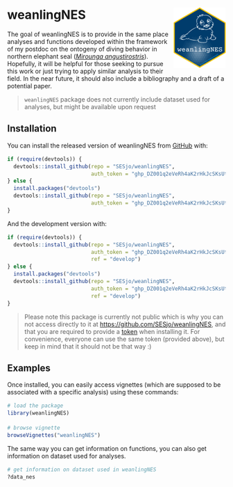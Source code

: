 
<!-- README.md is generated from README.Rmd. Please edit that file -->
<!-- badges: start -->
<!-- badges: end -->

# weanlingNES <img src="man/figures/logo.png" align="right" alt="" width="120"/>

The goal of weanlingNES is to provide in the same place analyses and
functions developed within the framework of my postdoc on the ontogeny
of diving behavior in northern elephant seal ([*Mirounga
angustirostris*](https://en.wikipedia.org/wiki/Northern_elephant_seal)).
Hopefully, it will be helpful for those seeking to pursue this work or
just trying to apply similar analysis to their field. In the near
future, it should also include a bibliography and a draft of a potential
paper.

> `weanlingNES` package does not currently include dataset used for
> analyses, but might be available upon request

## Installation

You can install the released version of weanlingNES from
[GitHub](https://github.com/) with:

``` r
if (require(devtools)) {
  devtools::install_github(repo = "SESjo/weanlingNES", 
                           auth_token = "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")
} else {
  install.packages("devtools")
  devtools::install_github(repo = "SESjo/weanlingNES", 
                           auth_token = "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")
}
```

And the development version with:

``` r
if (require(devtools)) {
  devtools::install_github(repo = "SESjo/weanlingNES", 
                           auth_token = "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", 
                           ref = "develop")
} else {
  install.packages("devtools")
  devtools::install_github(repo = "SESjo/weanlingNES", 
                           auth_token = "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", 
                           ref = "develop")
}
```

> Please note this package is currently not public which is why you can
> not access directly to it at <https://github.com/SESjo/weanlingNES>,
> and that you are required to provide a
> [token](https://en.wikipedia.org/wiki/Access_token) when installing
> it. For convenience, everyone can use the same token (provided above),
> but keep in mind that it should not be that way :)

## Examples

Once installed, you can easily access vignettes (which are supposed to
be associated with a specific analysis) using these commands:

``` r
# load the package
library(weanlingNES)

# browse vignette
browseVignettes("weanlingNES")
```

The same way you can get information on functions, you can also get
information on dataset used for analyses.

``` r
# get information on dataset used in weanlingNES
?data_nes
```
